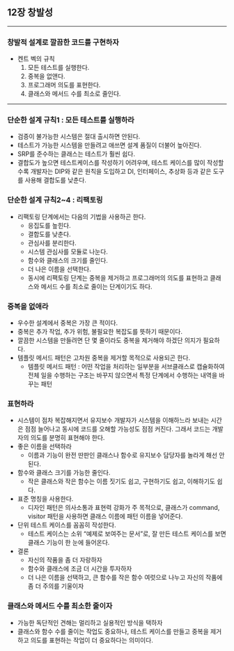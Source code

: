 ## 12장 창발성

---

### 창발적 설계로 깔끔한 코드를 구현하자

- 켄트 벡의 규칙
    1. 모든 테스트를 실행한다. 
    2. 중복을 없앤다. 
    3. 프로그래머 의도를 표현한다. 
    4. 클래스와 메서드 수를 최소로 줄인다. 

---

### 단순한 설계 규칙1 : 모든 테스트를 실행하라

- 검증이 불가능한 시스템은 절대 출시하면 안된다.
- 테스트가 가능한 시스템을 만들려고 애쓰면 설계 품질이 더불어 높아진다.
- SRP를 준수하는 클래스는 테스트가 훨씬 쉽다.
- 결합도가 높으면 테스트케이스를 작성하기 어려우며, 테스트 케이스를 많이 작성할 수록 개발자는 DIP와 같은 원칙을 도입하고 DI, 인터페이스, 추상화 등과 같은 도구를 사용해 결합도를 낮춘다.

### 단순한 설계 규칙2~4 : 리팩토링

- 리팩토링 단계에서는 다음의 기법을 사용하곤 한다.
    - 응집도를 높힌다.
    - 결합도를 낮춘다.
    - 관심사를 분리한다.
    - 시스템 관심사를 모듈로 나눈다.
    - 함수와 클래스의 크기를 줄인다.
    - 더 나은 이름을 선택한다.
    - 동시에 리팩토링 단계는 중복을 제거하고 프로그래머의 의도를 표현하고 클래스와 메서드 수를 최소로 줄이는 단계이기도 하다.

### 중복을 없애라

- 우수한 설계에서 중복은 가장 큰 적이다.
- 중복은 추가 작업, 추가 위험, 불필요한 복잡도를 뜻하기 때문이다.
- 깔끔한 시스템을 만들려면 단 몇 줄이라도 중복을 제거해야 하겠단 의지가 필요하다.
- 템플릿 메서드 패턴은 고차원 중복을 제거할 목적으로 사용되곤 한다.
    - 템플릿 메서드 패턴 : 어떤 작업을 처리하는 일부분을 서브클래스로 캡슐화하여 전체 일을 수행하는 구조는 바꾸지 않으면서 특정 단계에서 수행하는 내역을 바꾸는 패턴

### 표현하라

- 시스템이 점차 복잡해지면서 유지보수 개발자가 시스템을 이해하느라 보내는 시간은 점점 늘어나고 동시에 코드를 오해할 가능성도 점점 커진다. 그래서 코드는 개발자의 의도를 분명히 표현해야 한다.
- 좋은 이름을 선택하라
    - 이름과 기능이 완전 딴판인 클래스나 함수로 유지보수 담당자를 놀라게 해선 안된다.
- 함수와 클래스 크기를 가능한 줄인다.
    - 작은 클래스와 작은 함수는 이름 짓기도 쉽고, 구현하기도 쉽고, 이해하기도 쉽다.
- 표준 명칭을 사용한다.
    - 디자인 패턴은 의사소통과 표현력 강화가 주 목적으로, 클래스가 command, visitor 패턴을 사용하면 클래스 이름에 패턴 이름을 넣어준다.
- 단위 테스트 케이스를 꼼꼼히 작성한다.
    - 테스트 케이스는 소위 “예제로 보여주는 문서”로, 잘 만든 테스트 케이스를 보면 클래스 기능이 한 눈에 들어온다.
- 결론
    - 자신의 작품을 좀 더 자랑하자
    - 함수와 클래스에 조금 더 시간을 투자하자
    - 더 나은 이름을 선택하고, 큰 함수를 작은 함수 여럿으로 나누고 자신의 작품에 좀 더 주의를 기울이자

### 클래스와 메서드 수를 최소한 줄이자

- 가능한 독단적인 견해는 멀리하고 실용적인 방식을 택하자
- 클래스와 함수 수를 줄이는 작업도 중요하나, 테스트 케이스를 만들고 중복을 제거하고 의도를 표현하는 작업이 더 중요하다는 의미이다.
